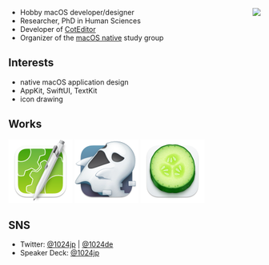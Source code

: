 
[<img src="https://github-readme-stats.vercel.app/api/top-langs/?username=1024jp&layout=compact" align="right"/>](https://github.com/anuraghazra/github-readme-stats)

- Hobby macOS developer/designer
- Researcher, PhD in Human Sciences
- Developer of [CotEditor](https://github.com/coteditor/)
- Organizer of the [macOS native](https://macos-native.github.io) study group


## Interests

- native macOS application design
- AppKit, SwiftUI, TextKit
- icon drawing


## Works

[<img src="img/CotEditor@2x.png" alt="CotEditor" width="128"/>](https://github.com/coteditor/)
[<img src="img/Gapplin@2x.png" alt="Gapplin" width="128"/>](http://gapplin.wolfrosch.com)
[<img src="img/Qli@2x.png" alt="Qli" width="128"/>](https://apps.apple.com/jp/app/qli/id1444572520?l=en&mt=12)


## SNS

- Twitter: [@1024jp](https://twitter.com/1024jp) | [@1024de](https://twitter.com/1024de)
- Speaker Deck: [@1024jp](https://speakerdeck.com/1024jp)
